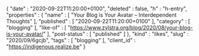 {
  "date" : "2020-09-22T11:20:00+0100",
  "deleted" : false,
  "h" : "h-entry",
  "properties" : {
    "name" : [ "Your Blog is Your Avatar – Interdependent Thoughts" ],
    "published" : [ "2020-09-22T11:20:00+0100" ],
    "category" : [ "blogging" ],
    "like-of" : [ "https://www.zylstra.org/blog/2020/08/your-blog-is-your-avatar/" ],
    "post-status" : [ "published" ]
  },
  "kind" : "likes",
  "slug" : "2020/09/6gcjb",
  "tags" : [ "blogging" ],
  "client_id" : "https://indigenous.realize.be"
}
